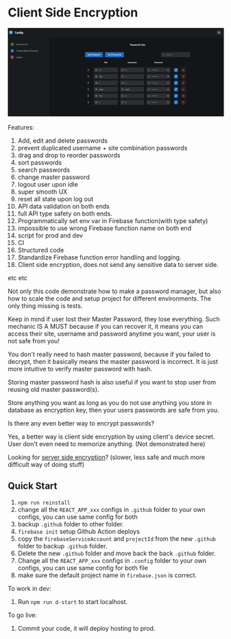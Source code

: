 # Client Side Encryption

![password-manager](./img1.png)

Features:

1. Add, edit and delete passwords
2. prevent duplicated username + site combination passwords
3. drag and drop to reorder passwords
4. sort passwords
5. search passwords
6. change master password
7. logout user upon idle
8. super smooth UX
9. reset all state upon log out
10. API data validation on both ends
11. full API type safety on both ends.
12. Programmatically set env var in Firebase function(with type safety)
13. impossible to use wrong Firebase function name on both end
14. script for prod and dev
15. CI
16. Structured code
17. Standardize Firebase function error handling and logging.
18. Client side encryption, does not send any sensitive data to server side.

etc etc

Not only this code demonstrate how to make a password manager, but also how to scale the code and setup project for different environments. The only thing missing is tests.

Keep in mind if user lost their Master Password, they lose everything. Such mechanic IS A MUST because if you can recover it, it means you can access their site, username and password anytime you want, your user is not safe from you!

You don't really need to hash master password, because if you failed to decrypt, then it basically means the master password is incorrect. It is just more intuitive to verify master password with hash.

Storing master password hash is also useful if you want to stop user from reusing old master password(s).

Store anything you want as long as you do not use anything you store in database as encryption key, then your users passwords are safe from you.

Is there any even better way to encrypt passwords?

Yes, a better way is client side encryption by using client's device secret. User don't even need to memorize anything. (Not demonstrated here)

Looking for [server side encryption](https://github.com/tylim88/Password-Manager)? (slower, less safe and much more difficult way of doing stuff)

## Quick Start

1. `npm run reinstall`
2. change all the `REACT_APP_xxx` configs in `.github` folder to your own configs, you can use same config for both
3. backup `.github` folder to other folder.
4. `firebase init` setup Github Action deploys
5. copy the `firebaseServiceAccount` and `projectId` from the new `.github` folder to backup `.github` folder.
6. Delete the new `.github` folder and move back the back `.github` folder.
7. Change all the `REACT_APP_xxx` configs in `.config` folder to your own configs, you can use same config for both file
8. make sure the default project name in `firebase.json` is correct.

To work in dev:

1. Run `npm run d-start` to start localhost.

To go live:

1. Commit your code, it will deploy hosting to prod.
